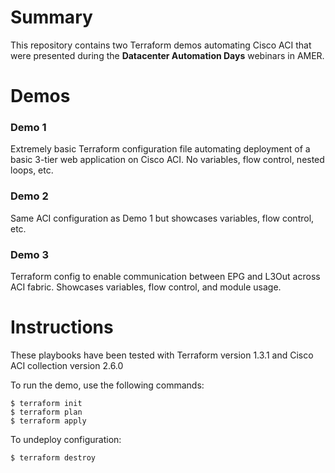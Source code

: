 # Summary

This repository contains two Terraform demos automating Cisco ACI that were presented during the **Datacenter Automation Days** webinars in AMER. 
# Demos
### Demo 1
Extremely basic Terraform configuration file automating deployment of a basic 3-tier web application on Cisco ACI. No variables, flow control, nested loops, etc.




### Demo 2
Same ACI configuration as Demo 1 but showcases variables, flow control, etc.  

### Demo 3
Terraform config to enable communication between EPG and L3Out across ACI fabric. Showcases variables, flow control, and module usage.

# Instructions
These playbooks have been tested with Terraform version 1.3.1 and Cisco ACI collection version 2.6.0

To run the demo, use the following commands:
```
$ terraform init
$ terraform plan
$ terraform apply
```

To undeploy configuration:
```
$ terraform destroy
```

